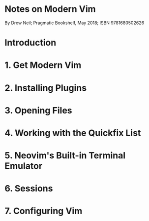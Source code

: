 # Notes on Modern Vim

By Drew Neil; Pragmatic Bookshelf, May 2018; ISBN 9781680502626

# Introduction

# 1. Get Modern Vim

# 2. Installing Plugins

# 3. Opening Files

# 4. Working with the Quickfix List

# 5. Neovim's Built-in Terminal Emulator

# 6. Sessions

# 7. Configuring Vim
